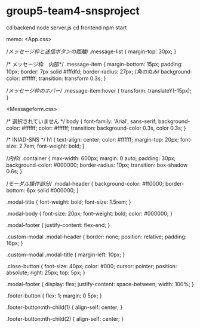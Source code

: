 # group5-team4-snsproject

cd backend
node server.js
cd frontend
npm start


memo:
<App.css>

/*メッセージ枠と送信ボタンの距離*/
.message-list {
  margin-top: 30px;
}

/* メッセージ枠　内部*/
.message-item {
  margin-bottom: 15px;
  padding: 10px;
  border: 7px solid #fffdfd;
  border-radius: 27px; /*角の丸み*/
  background-color: #ffffff;
  transition: transform 0.3s; 
}


/*メッセージ枠のホバー*/
.message-item:hover {
  transform: translateY(-15px); 
}






<Messageform.css>

/* 選択されていません */
body {
  font-family: 'Arial', sans-serif;
  background-color: #ffffff; 
  color: #ffffff;
  transition: background-color 0.3s, color 0.3s;
}

/* INIAD-SNS */
h1 {
  text-align: center;
  color: #ffffff;
  margin-top: 20px;
  font-size: 2.7em;
  font-weight: bold;
}

/*内枠*/
.container {
  max-width: 600px;
  margin: 0 auto;
  padding: 30px;
  background-color: #000000; 
  border-radius: 10px;
  transition: box-shadow 0.6s;
}

/*モーダル操作部分*/
.modal-header {
  background-color: #ff0000; 
  border-bottom: 6px solid #000000; 
}

.modal-title {
  font-weight: bold; 
  font-size: 1.5rem; 
}

.modal-body {
  font-size: 20px; 
  font-weight: bold; 
  color: #000000;
}

.modal-footer {
  justify-content: flex-end; 
}

.custom-modal .modal-header {
  border: none; 
  position: relative; 
  padding: 16px; 
}

.custom-modal .modal-title {
  margin-left: 10px; 
}

.close-button {
  font-size: 40px; 
  color: #000;
  cursor: pointer; 
  position: absolute; 
  right: 25px; 
  top: 5px; 
}

.modal-footer {
  display: flex; 
  justify-content: space-between; 
  width: 100%; 
}

.footer-button {
  flex: 1; 
  margin: 0 5px;
}

.footer-button:nth-child(1) {
  align-self: center; 
}

.footer-button:nth-child(2) {
  align-self: center; 
}